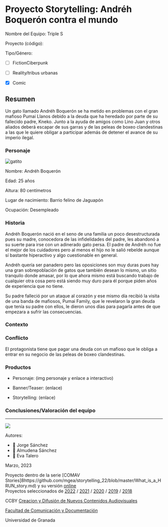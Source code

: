 

# Proyecto Storytelling: Andréh Boquerón contra el mundo

Nombre del Equipo: Triple S

Proyecto (código): 

Tipo/Género:  
- [ ] FictionCiberpunk  
- [ ] Reality/tribus urbanas  
- [x] Comic


## Resumen

Un gato llamado Andréh Boquerón se ha metido en problemas con el gran mafioso Pumai Llanos debido a la deuda que ha heredado por parte de su fallecido padre, Kneko. Junto a la ayuda de amigos como Lino Juan y otros aliados deberá escapar de sus garras y de las peleas de boxeo clandestinas a las que le quiere obligar a participar además de detener el avance de su imperio ilegal.


### Personaje

![gatito](https://user-images.githubusercontent.com/128467010/226572678-612cd826-b31f-47f9-95eb-37978f3277ac.png)

Nombre: Andréh Boquerón

Edad: 25 años

Altura: 80 centímetros

Lugar de nacimiento: Barrio felino de Jaguapón

Ocupación: Desempleado


### Historia

Andréh Boquerón nació en el seno de una familia un poco desestructurada pues su madre, conocedora de las infidelidades del padre, les abandonó a su suerte para irse con un adinerado gato persa. El padre de Andréh no fue el mejor de los cuidadores pero al menos el hijo no le salió rebelde aunque sí bastante hiperactivo y algo cuestionable en general.

Andréh quería ser panadero pero las oposiciones son muy duras pues hay una gran sobrepoblación de gatos que también desean lo mismo, un sitio tranquilo donde amasar, por lo que ahora mismo está buscando trabajo de cualquier otra cosa pero está siendo muy duro para él porque piden años de experiencia que no tiene.

Su padre falleció por un ataque al corazón y ese mismo día recibió la visita de una banda de mafiosos, Pumai Family, que le revelaron la gran deuda que tenía su padre con ellos, le dieron unos días para pagarla antes de que empezara a sufrir las consecuencias. 

### Contexto


### Conflicto 

El protagonista tiene que pagar una deuda con un mafioso que le obliga a entrar en su negocio de las peleas de boxeo clandestinas.



### Productos

- Personaje: (img personaje y enlace a interactivo) 


- Banner/Teaser:  (enlace) 


- Storytelling: (enlace) 




### Conclusiones/Valoración del equipo

------
![](https://upload.wikimedia.org/wikipedia/commons/thumb/6/62/CC-BY-SA-Andere_Wikis_%28v%29.svg/200px-CC-BY-SA-Andere_Wikis_%28v%29.svg.png)


Autores:  
<!---
Incluir lista de personas del grupo 
Se puede añadir enlace a página personal de github o lo que se quiera...(optativo)
-->

- :man: Jorge Sánchez
- :woman: Almudena Sánchez
- :woman: Eva Talero 

<!---
Lista completa de emojis de markDown - https://gist.github.com/rxaviers/7360908) 
-->



Marzo, 2023

Proyecto dentro de la serie [COMAV Stories]8https://github.com/mgea/storytelling_22/blob/master/What_is_a_HRUN_story.md) y su versión [online](https://utopolis.ugr.es/media/HRUN/)  
Proyectos seleccionados de [2022](https://github.com/mgea/storytelling/blob/master/2022/readme.md) / [2021](https://github.com/mgea/storytelling/blob/master/2021/readme.md) / [2020](https://github.com/mgea/storytelling/blob/master/2020/readme.md)  / 
[2019](https://github.com/mgea/storytelling/blob/master/2019/readme.md) / [2018](https://github.com/mgea/storytelling/blob/master/2018/readme.md) 

CCBY [Creacion y Difusión de Nuevos Contenidos Audiovisuales](http://utopolis.ugr.es/medialab)

[Facultad de Comunicación y Documentación](http://fcd.ugr.es)

Universidad de Granada
